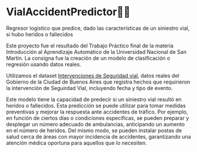 # VialAccidentPredictor🚗🚦
 Regresor logístico que predice, dado las características de un siniestro vial, si hubo heridos o fallecidos 

Este proyecto fue el resultado del Trabajo Práctico final de la materia Introducción al Aprendizaje Automático de la Universidad Nacional de San Martín. La consigna fue la creación de un modelo de clasificación o regresión usando datos reales. 

Utilizamos el dataset  [Intervenciones de Seguridad vial](https://data.buenosaires.gob.ar/dataset/seguridad-vial-autopistas-ausa/resource/ee93bace-022d-475f-8a17-ce04062fd58e), datos reales del Gobierno de la Ciudad de Buenos Aires que registra hechos que requirieron la intervención de Seguirdad Vial, incluyendo fecha y tipo de evento. 

Este modelo tiene la capacidad de predecir si un siniestro vial resultó en heridos o fallecidos. Esta predicción se puede utilizar para tomar medidas preventivas y mejorar la respuesta ante accidentes de tráfico. Por ejemplo, en función de ciertos días o condiciones específicas, se pueden preparar y desplegar un número adecuado de ambulancias, anticipando un aumento en el número de heridos. Del mismo modo, se pueden instalar postas de salud cerca de áreas con mayor incidencia de accidentes, garantizando una atención médica oportuna para aquellos que lo necesiten.

